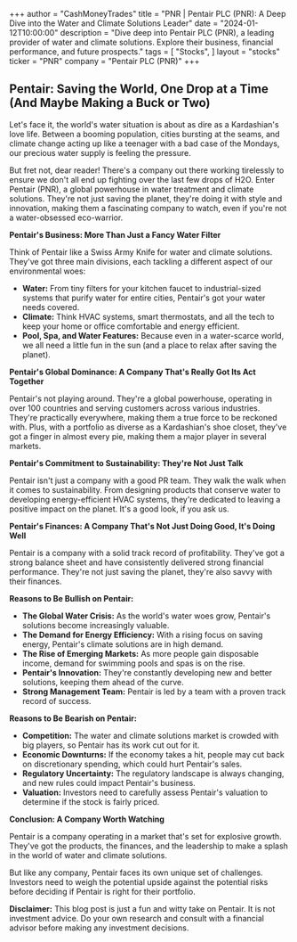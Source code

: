 +++
author = "CashMoneyTrades"
title = "PNR |  Pentair PLC (PNR): A Deep Dive into the Water and Climate Solutions Leader"
date = "2024-01-12T10:00:00"
description = "Dive deep into Pentair PLC (PNR), a leading provider of water and climate solutions. Explore their business, financial performance, and future prospects."
tags = [
"Stocks",
]
layout = "stocks"
ticker = "PNR"
company = "Pentair PLC (PNR)"
+++
        


##  Pentair:  Saving the World, One Drop at a Time (And Maybe Making a Buck or Two)

Let's face it, the world's water situation is about as dire as a Kardashian's love life.  Between a booming population, cities bursting at the seams, and climate change acting up like a teenager with a bad case of the Mondays, our precious water supply is feeling the pressure. 

But fret not, dear reader! There's a company out there working tirelessly to ensure we don't all end up fighting over the last few drops of H2O.  Enter Pentair (PNR), a global powerhouse in water treatment and climate solutions.  They're not just saving the planet, they're doing it with style and innovation, making them a fascinating company to watch, even if you're not a water-obsessed eco-warrior.

**Pentair's Business:  More Than Just a Fancy Water Filter**

Think of Pentair like a Swiss Army Knife for water and climate solutions.  They've got three main divisions, each tackling a different aspect of our environmental woes:

* **Water:**  From tiny filters for your kitchen faucet to industrial-sized systems that purify water for entire cities, Pentair's got your water needs covered.
* **Climate:**  Think HVAC systems, smart thermostats, and all the tech to keep your home or office comfortable and energy efficient. 
* **Pool, Spa, and Water Features:**  Because even in a water-scarce world,  we all need a little fun in the sun (and a place to relax after saving the planet).

**Pentair's Global Dominance:  A Company That's Really Got Its Act Together**

Pentair's not playing around.  They're a global powerhouse, operating in over 100 countries and serving customers across various industries.  They're practically everywhere, making them a true force to be reckoned with.  Plus, with a portfolio as diverse as a Kardashian's shoe closet, they've got a finger in almost every pie, making them a major player in several markets. 

**Pentair's Commitment to Sustainability:  They're Not Just Talk**

Pentair isn't just a company with a good PR team. They walk the walk when it comes to sustainability.  From designing products that conserve water to developing energy-efficient HVAC systems, they're dedicated to leaving a positive impact on the planet.  It's a good look, if you ask us.

**Pentair's Finances:  A Company That's Not Just Doing Good, It's Doing Well**

Pentair is a company with a solid track record of profitability.  They've got a strong balance sheet and have consistently delivered strong financial performance.  They're not just saving the planet, they're also savvy with their finances. 

**Reasons to Be Bullish on Pentair:**

* **The Global Water Crisis:**  As the world's water woes grow, Pentair's solutions become increasingly valuable. 
* **The Demand for Energy Efficiency:**  With a rising focus on saving energy, Pentair's climate solutions are in high demand. 
* **The Rise of Emerging Markets:** As more people gain disposable income, demand for swimming pools and spas is on the rise.
* **Pentair's Innovation:** They're constantly developing new and better solutions, keeping them ahead of the curve.
* **Strong Management Team:** Pentair is led by a team with a proven track record of success.

**Reasons to Be Bearish on Pentair:**

* **Competition:** The water and climate solutions market is crowded with big players, so Pentair has its work cut out for it. 
* **Economic Downturns:**  If the economy takes a hit, people may cut back on discretionary spending, which could hurt Pentair's sales.
* **Regulatory Uncertainty:**  The regulatory landscape is always changing, and new rules could impact Pentair's business. 
* **Valuation:** Investors need to carefully assess Pentair's valuation to determine if the stock is fairly priced. 

**Conclusion:  A Company Worth Watching**

Pentair is a company operating in a market that's set for explosive growth. They've got the products, the finances, and the leadership to make a splash in the world of water and climate solutions. 

But like any company, Pentair faces its own unique set of challenges.  Investors need to weigh the potential upside against the potential risks before deciding if Pentair is right for their portfolio. 

**Disclaimer:**  This blog post is just a fun and witty take on Pentair.  It is not investment advice.  Do your own research and consult with a financial advisor before making any investment decisions. 

        